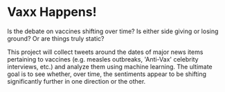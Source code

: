 # Vaxx Happens!

Is the debate on vaccines shifting over time? Is either side giving or losing ground? Or are things truly static?

This project will collect tweets around the dates of major news items pertaining to vaccines (e.g. measles outbreaks, 'Anti-Vax' celebrity interviews, etc.) and analyze them using machine learning. The ultimate goal is to see whether, over time, the sentiments appear to be shifting significantly further in one direction or the other.
